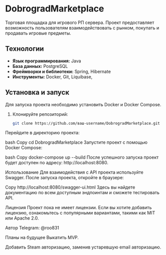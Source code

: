 # DobrogradMarketplace

Торговая площадка для игрового РП сервера. Проект предоставляет возможность пользователям взаимодействовать с рынком, покупать и продавать игровые предметы.

## Технологии

- **Язык программирования:** Java
- **База данных:** PostgreSQL
- **Фреймворки и библиотеки:** Spring, Hibernate
- **Инструменты:** Docker, Git, Liquibase, 

## Установка и запуск

Для запуска проекта необходимо установить Docker и Docker Compose.

1. Клонируйте репозиторий:
   ```bash
   git clone https://github.com/ваш-username/DobrogradMarketplace.git
Перейдите в директорию проекта:

bash
Copy
cd DobrogradMarketplace
Запустите проект с помощью Docker Compose:

bash
Copy
docker-compose up --build
После успешного запуска проект будет доступен по адресу: http://localhost:8080.

Использование
Для взаимодействия с API проекта используйте Swagger. После запуска проекта, откройте в браузере:

Copy
http://localhost:8080/swagger-ui.html
Здесь вы найдете документацию по всем доступным эндпоинтам и сможете тестировать API.

Лицензия
Проект пока не имеет лицензии. Если вы хотите добавить лицензию, ознакомьтесь с популярными вариантами, такими как MIT или Apache 2.0.

Автор
Telegram: @roo831

Планы на будущее
Выкатить MVP.

Добавить Steam авторизацию, заменив устаревшую email авторизацию.
